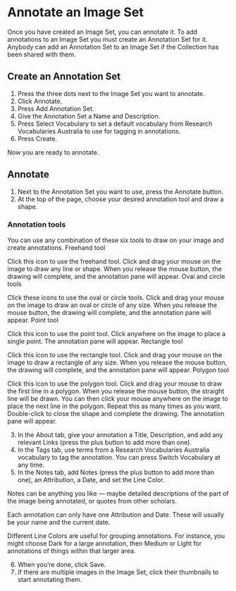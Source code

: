 # Annotate an Image Set

Once you have created an Image Set, you can annotate it. To add annotations to an Image Set you must create an Annotation Set for it. Anybody can add an Annotation Set to an Image Set if the Collection has been shared with them.

## Create an Annotation Set
1.	Press the three dots next to the Image Set you want to annotate.
2.	Click Annotate.
3.	Press Add Annotation Set.
4.	Give the Annotation Set a Name and Description.
5.	Press Select Vocabulary to set a default vocabulary from Research Vocabularies Australia to use for tagging in annotations.
6.	Press Create.

Now you are ready to annotate.

## Annotate
1.	Next to the Annotation Set you want to use, press the Annotate button.
2.	At the top of the page, choose your desired annotation tool and draw a shape.

### Annotation tools
 
You can use any combination of these six tools to draw on your image and create annotations.
Freehand tool
 
Click this icon to use the freehand tool. Click and drag your mouse on the image to draw any line or shape. When you release the mouse button, the drawing will complete, and the annotation pane will appear.
Oval and circle tools
  
Click these icons to use the oval or circle tools. Click and drag your mouse on the image to draw an oval or circle of any size. When you release the mouse button, the drawing will complete, and the annotation pane will appear.
Point tool
 
Click this icon to use the point tool. Click anywhere on the image to place a single point. The annotation pane will appear.
Rectangle tool
 
Click this icon to use the rectangle tool. Click and drag your mouse on the image to draw a rectangle of any size. When you release the mouse button, the drawing will complete, and the annotation pane will appear.
Polygon tool
 
Click this icon to use the polygon tool. Click and drag your mouse to draw the first line in a polygon. When you release the mouse button, the straight line will be drawn. You can then click your mouse anywhere on the image to place the next line in the polygon. Repeat this as many times as you want. Double-click to close the shape and complete the drawing. The annotation pane will appear.


3.	In the About tab, give your annotation a Title, Description, and add any relevant Links (press the plus button to add more than one).
4.	In the Tags tab, use terms from a Research Vocabularies Australia vocabulary to tag the annotation. You can press Switch Vocabulary at any time.
5.	In the Notes tab, add Notes (press the plus button to add more than one), an Attribution, a Date, and set the Line Color.

Notes can be anything you like — maybe detailed descriptions of the part of the image being annotated, or quotes from other scholars.

Each annotation can only have one Attribution and Date. These will usually be your name and the current date.

Different Line Colors are useful for grouping annotations. For instance, you might choose Dark for a large annotation, then Medium or Light for annotations of things within that larger area.

6.	When you’re done, click Save.
7.	If there are multiple images in the Image Set, click their thumbnails to start annotating them.
